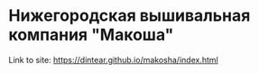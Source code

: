 # Нижегородская вышивальная компания "Макоша"

Link to site: https://dintear.github.io/makosha/index.html
